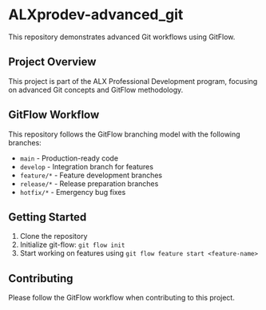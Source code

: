 # ALXprodev-advanced_git

This repository demonstrates advanced Git workflows using GitFlow.

## Project Overview

This project is part of the ALX Professional Development program, focusing on advanced Git concepts and GitFlow methodology.

## GitFlow Workflow

This repository follows the GitFlow branching model with the following branches:

- `main` - Production-ready code
- `develop` - Integration branch for features
- `feature/*` - Feature development branches
- `release/*` - Release preparation branches
- `hotfix/*` - Emergency bug fixes

## Getting Started

1. Clone the repository
2. Initialize git-flow: `git flow init`
3. Start working on features using `git flow feature start <feature-name>`

## Contributing

Please follow the GitFlow workflow when contributing to this project.
